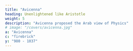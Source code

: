 ```yaml
---
title: "Avicenna"
heading: Unenlightened like Aristotle
weight: 5
description: "Avicenna proposed the Arab view of Physics"
# image: "/covers/avicenna.jpg"
a: "Avicenna"
c: "firebrick"
y: "980 - 1037"
---
```

